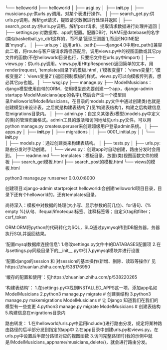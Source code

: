 └── helloworld
    ├── helloworld
    │   ├── asgi.py
    │   ├── __init__.py
    │   ├── musicians.py:供urls.py调用。对某个表进行操作。
    │   ├── search_get.py:供urls.py调用。解析get请求，提取请求数据进行处理并返回
    │   ├── search_post.py:供urls.py调用。解析post请求，提取请求数据进行处理并返回
    │   ├── settings.py:对数据库、app的配置。配置DB时，NAME是datebase的名字(类似basketball_yc_db1这样的，而不是‘篮球压测服’),而且ENGINE配置'mysql'。
    │   ├── urls.py：运用url()、path()——django4.0中用re_path()兼容此二者，将route与客户端请求路径匹配后，调用views.py中的视图函数或其它py文件的函数(不在helloworld目录也行，只要把文件在urls.py中import)
    │   ├── views.py：供urls.py调用。views.py用HttpResponse()返回简单的文本，用render(request, 'templates目录下的模板.html', {'模板变量1'：'views变量1', '模板变量2'：'views变量2'})返回预制模板的样式。views.py可以向模板传列表，想必其它py也能。
    │   └── wsgi.py
    ├── manage.py
    ├── ModelMusicians：django模型使用自带的ORM，使用模型首先要创建一个app，django-admin startapp ModelMusicians(app的名字),然后会产生一个模型目录/helloworld/ModelMusicians，在目录的models.py文件中通过创建类(也就是创建模型)来设计表，之后就是构建表结构了(见‘构建表结构’)，构建之后构建信息在migrations目录内。
    │   ├── admin.py：自定义某张表/模型(models.py中定义的类)的管理页面格式。admin工具的激活和访问地址见urls.py文件。可以用python manage.py createsuperuser来创建超级用户登录admin系统。
    │   ├── apps.py
    │   ├── __init__.py
    │   ├── migrations
    │   │   ├── 0001_initial.py
    │   │   └── __init__.py  
    │   ├── models.py：通过创建类来构建表结构。
    │   ├── tests.py
    │   ├── urls.py:路由分发时手动创建。
    │   └── views.py：创建app时自动创建，路由分发时会用到。
    ├── readme.md
    └── templates：模板目录，放置(类)视图函数文件的模板
        ├── search_get模板.html
        ├── search_post的模板.html
        └── views的模板.html
        



python3 manage.py runserver 0.0.0.0:8000

创建项目:django-admin startproject helloworld:会创建helloworld项目目录，目录下还有个helloworld的，还有templates目录。



尚待深入：模板中对数据的处理(大小写、显示参数的前几位)、for语句、{% empty %}从句、ifequal/ifnotequal标签、注释标签等；自定义tag和filter；csrf_token



ORM:ORM将python的代码转化为SQL，SLQ通过pymysql传到DB服务器，务器执行SQL并返回结果。


‘配置mysql数据库连接信息’:
1.修改settings.py文件中的DATABASES配置项
2.在与settings.py同级目录下的__init__.py中引入pymysql模块并进行设置

‘配置django的session 和 对session的基本操作(新增、删除、读取等操作)’
见https://zhuanlan.zhihu.com/p/538176950

‘缓存的配置和使用’：见https://zhuanlan.zhihu.com/p/538220265


‘构建表结构’：
1.在settings.py中找到INSTALLED_APPS这一项，添加app名如ModelMusicians
2.python3 manage.py migrate   # 创建表结构
3.python3 manage.py makemigrations ModelMusicians  # 让 Django 知道我们在我们的模型有一些变更
4.python3 manage.py migrate ModelMusicians   # 创建表结构
5.构建信息在migrations目录内

路由转发：
1.在/helloworld/urls.py中运用include()进行路由分发，规定将某种路由路径的后半部分发到指定的app中
2.在app目录中创建urls.py和views.py。在urls.py中设置后半部分路径对应的视图函数
3.访问完整路径时(我的示例中就是/ModelMusicians_appname/musicians_delete/)，就会进行路由分发。